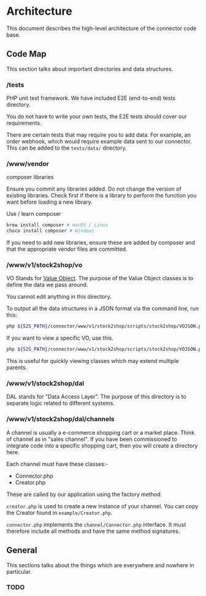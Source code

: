 # Architecture

This document describes the high-level architecture of the connector code base.

## Code Map

This section talks about important directories and data structures. 

### /tests

PHP unit test framework.
We have included E2E (end-to-end) tests directory.

You do not have to write your own tests, the E2E tests should cover our requirements.

There are certain tests that may require you to add data.
For example, an order webhook, which would require example data sent to our connector.
This can be added to the `tests/data/` directory.

### /www/vendor

composer libraries

Ensure you commit any libraries added.
Do not change the version of existing libraries.
Check first if there is a library to perform the function
you want before loading a new library.

Use / learn composer

```bash
brew install composer # macOS / Linux
choco install composer # Windows
```

If you need to add new libraries, ensure these are added 
by composer and that the appropriate vendor files are committed.

### /www/v1/stock2shop/vo

VO Stands for [Value Object](https://martinfowler.com/bliki/ValueObject.html).
The purpose of the Value Object classes is to define the data we pass around.

You cannot edit anything in this directory.

To output all the data structures in a JSON format via the command line, run this:

```bash
php ${S2S_PATH}/connector/www/v1/stock2shop/scripts/stock2shop/VOJSON.php
```

If you want to view a specific VO, use this.

```bash
php ${S2S_PATH}/connector/www/v1/stock2shop/scripts/stock2shop/VOJSON.php --class=Variant
```

This is useful for quickly viewing classes which may extend multiple parents.

### /www/v1/stock2shop/dal

DAL stands for "Data Access Layer".
The purpose of this directory is to separate logic related 
to different systems.

### /www/v1/stock2shop/dal/channels

A channel is usually a e-commerce shopping cart or a market place.
Think of channel as in "sales channel".
If you have been commissioned to integrate code into a specific
shopping cart, then you will create a directory here.

Each channel must have these classes:-

- Connector.php
- Creator.php

These are called by our application using the factory method.

`creator.php` is used to create a new instance of your channel.
You can copy the Creator found in `example/Creator.php`.

`connector.php` implements the `channel/Connector.php` interface.
It must therefore include all methods and have the same method signatures.

## General

This sections talks about the things which are everywhere and nowhere in particular.

### TODO 